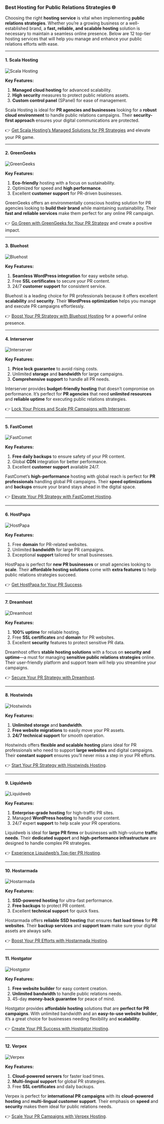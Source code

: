 ### Best Hosting for Public Relations Strategies 🌐

Choosing the right **hosting service** is vital when implementing **public relations strategies**. Whether you’re a growing business or a well-established brand, a **fast, reliable, and scalable hosting** solution is necessary to maintain a seamless online presence. Below are 12 top-tier hosting services that will help you manage and enhance your public relations efforts with ease.

---

#### 1. Scala Hosting 
![Scala Hosting](https://i.imgur.com/uJ5JIK3.png "Scala Web Hosting")

**Key Features:**
1. **Managed cloud hosting** for advanced scalability.
2. **High security** measures to protect public relations assets.
3. **Custom control panel** (SPanel) for ease of management.

Scala Hosting is ideal for **PR agencies and businesses** looking for a **robust cloud environment** to handle public relations campaigns. Their **security-first approach** ensures your digital communications are protected.

👉 [Get Scala Hosting’s Managed Solutions for PR Strategies](https://snipitx.com/scala-jy) and elevate your PR game.

---

#### 2. GreenGeeks 
![GreenGeeks](https://i.imgur.com/eEwuntu.jpg "GreenGeeks Hosting")

**Key Features:**
1. **Eco-friendly** hosting with a focus on sustainability.
2. Optimized for speed and **high performance**.
3. Excellent **customer support** for PR-driven businesses.

GreenGeeks offers an environmentally conscious hosting solution for PR agencies looking to **build their brand** while maintaining sustainability. Their **fast and reliable services** make them perfect for any online PR campaign.

👉 [Go Green with GreenGeeks for Your PR Strategy](https://snipitx.com/greengeeks-jy) and create a positive impact.

---

#### 3. Bluehost
![Bluehost](https://i.imgur.com/PasFF9E.jpeg "Bluehost Hosting")

**Key Features:**
1. **Seamless WordPress integration** for easy website setup.
2. Free **SSL certificates** to secure your PR content.
3. 24/7 **customer support** for consistent service.

Bluehost is a leading choice for PR professionals because it offers excellent **scalability** and **security**. Their **WordPress optimization** helps you manage and execute PR campaigns effortlessly.

👉 [Boost Your PR Strategy with Bluehost Hosting](https://snipitx.com/bluehost-jy) for a powerful online presence.

---

#### 4. Interserver
![Interserver](https://i.imgur.com/OM5dOEW.jpeg "Interserver Hosting")

**Key Features:**
1. **Price lock guarantee** to avoid rising costs.
2. Unlimited **storage** and **bandwidth** for large campaigns.
3. **Comprehensive support** to handle all PR needs.

Interserver provides **budget-friendly hosting** that doesn’t compromise on performance. It’s perfect for **PR agencies** that need **unlimited resources** and **reliable uptime** for executing public relations strategies.

👉 [Lock Your Prices and Scale PR Campaigns with Interserver](https://snipitx.com/interserver-jy).

---

#### 5. FastComet
![FastComet](https://i.imgur.com/7qgXuWp.png "FastComet Hosting")

**Key Features:**
1. **Free daily backups** to ensure safety of your PR content.
2. Global **CDN** integration for better performance.
3. Excellent **customer support** available 24/7.

FastComet’s **high-performance** hosting with global reach is perfect for **PR professionals** handling global PR campaigns. Their **speed optimizations** and **backups** ensure your brand stays ahead in the digital space.

👉 [Elevate Your PR Strategy with FastComet Hosting](https://snipitx.com/fastcomet-jy).

---

#### 6. HostPapa
![HostPapa](https://i.imgur.com/ouDTkvl.jpeg "HostPapa Hosting")

**Key Features:**
1. Free **domain** for PR-related websites.
2. Unlimited **bandwidth** for large PR campaigns.
3. Exceptional **support** tailored for small businesses.

HostPapa is perfect for **new PR businesses** or small agencies looking to **scale**. Their **affordable hosting solutions** come with **extra features** to help public relations strategies succeed.

👉 [Get HostPapa for Your PR Success](https://snipitx.com/hostpapa-jy).

---

#### 7. Dreamhost
![Dreamhost](https://i.imgur.com/rXIg8ip.jpeg "Dreamhost Hosting")

**Key Features:**
1. **100% uptime** for reliable hosting.
2. Free **SSL certificates** and **domain** for PR websites.
3. Excellent **security** features to protect sensitive PR data.

Dreamhost offers **stable hosting solutions** with a focus on **security and uptime**—a must for managing **sensitive public relations strategies** online. Their user-friendly platform and support team will help you streamline your campaigns.

👉 [Secure Your PR Strategy with Dreamhost](https://snipitx.com/dreamhost-jy).

---

#### 8. Hostwinds
![Hostwinds](https://i.imgur.com/53aSNXx.jpeg "Hostwinds Hosting")

**Key Features:**
1. **Unlimited storage** and **bandwidth**.
2. **Free website migrations** to easily move your PR assets.
3. **24/7 technical support** for smooth operation.

Hostwinds offers **flexible and scalable hosting** plans ideal for PR professionals who need to support **large websites** and digital campaigns. Their **constant support** ensures you’ll never miss a step in your PR efforts.

👉 [Start Your PR Strategy with Hostwinds Hosting](https://snipitx.com/hostwinds-jy).

---

#### 9. Liquidweb
![Liquidweb](https://i.imgur.com/4IvT9SC.jpeg "Liquidweb Hosting")

**Key Features:**
1. **Enterprise-grade hosting** for high-traffic PR sites.
2. Managed **WordPress hosting** to handle your content.
3. 24/7 expert **support** to help scale your PR operations.

Liquidweb is ideal for **large PR firms** or businesses with high-volume **traffic needs**. Their **dedicated support** and **high-performance infrastructure** are designed to handle complex PR strategies.

👉 [Experience Liquidweb’s Top-tier PR Hosting](https://snipitx.com/liquidweb-jy).

---

#### 10. Hostarmada
![Hostarmada](https://i.imgur.com/KFbdf3o.jpeg "Hostarmada Hosting")

**Key Features:**
1. **SSD-powered hosting** for ultra-fast performance.
2. **Free backups** to protect PR content.
3. Excellent **technical support** for quick fixes.

Hostarmada offers **reliable SSD hosting** that ensures **fast load times** for **PR websites**. Their **backup services** and **support team** make sure your digital assets are always safe.

👉 [Boost Your PR Efforts with Hostarmada Hosting](https://snipitx.com/hostarmada-jy).

---

#### 11. Hostgator
![Hostgator](https://i.imgur.com/BcVkH57.jpeg "Hostgator Hosting")

**Key Features:**
1. **Free website builder** for easy content creation.
2. **Unlimited bandwidth** to handle public relations needs.
3. 45-day **money-back guarantee** for peace of mind.

Hostgator provides **affordable hosting** solutions that are **perfect for PR campaigns**. With unlimited bandwidth and an **easy-to-use website builder**, it’s a great choice for businesses needing flexibility and **scalability**.

👉 [Create Your PR Success with Hostgator Hosting](https://snipitx.com/hostgator-jy).

---

#### 12. Verpex
![Verpex](https://i.imgur.com/6x5LhiS.jpeg "Verpex Hosting")

**Key Features:**
1. **Cloud-powered servers** for faster load times.
2. **Multi-lingual support** for global PR strategies.
3. Free **SSL certificates** and daily backups.

Verpex is perfect for **international PR campaigns** with its **cloud-powered hosting** and **multi-lingual customer support**. Their emphasis on **speed** and **security** makes them ideal for public relations needs.

👉 [Scale Your PR Campaigns with Verpex Hosting](https://snipitx.com/verpex-jy).

